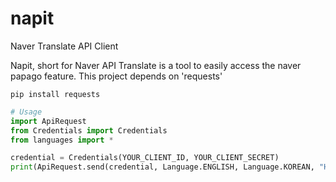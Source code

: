 # napit
Naver Translate API Client

Napit, short for Naver API Translate is a tool to easily access the naver papago feature. 
This project depends on 'requests'
```
pip install requests
```
```python
# Usage
import ApiRequest
from Credentials import Credentials
from languages import *

credential = Credentials(YOUR_CLIENT_ID, YOUR_CLIENT_SECRET)
print(ApiRequest.send(credential, Language.ENGLISH, Language.KOREAN, "Hello").text)  # 안녕
```
